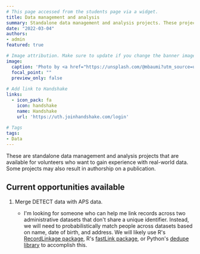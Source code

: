```yaml
---
# This page accessed from the students page via a widget.
title: Data management and analysis
summary: Standalone data management and analysis projects. These projects typically need to be completed using R or Python.
date: "2022-03-04"
authors:
- admin
featured: true

# Image attribution. Make sure to update if you change the banner image.
image:
  caption: 'Photo by <a href="https://unsplash.com/@mbaumi?utm_source=unsplash&utm_medium=referral&utm_content=creditCopyText">Mika Baumeister</a> on <a href="https://unsplash.com/s/photos/spreadsheet?utm_source=unsplash&utm_medium=referral&utm_content=creditCopyText">Unsplash</a>'
  focal_point: ""
  preview_only: false
  
# Add link to Handshake
links:
  - icon_pack: fa
    icon: handshake
    name: Handshake
    url: 'https://uth.joinhandshake.com/login'
    
# Tags
tags:
- Data
---
```


These are standalone data management and analysis projects that are available for volunteers who want to gain experience with real-world data. Some projects may also result in authorship on a publication.

## Current opportunities available

1. Merge DETECT data with APS data.

    - I'm looking for someone who can help me link records across two administrative datasets that don't share a unique identifier. Instead, we will need to probabilistically match people across datasets based on name, date of birth, and address. We will likely use R's [RecordLinkage package](https://cran.r-project.org/web/packages/RecordLinkage/index.html), R's [fastLink package](https://github.com/kosukeimai/fastLink), or Python's [dedupe library](https://dedupe.io/) to accomplish this. 
